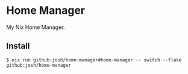 # Home Manager

My Nix Home Manager.

## Install

```
$ nix run github:josh/home-manager#home-manager -- switch --flake github:josh/home-manager
```
